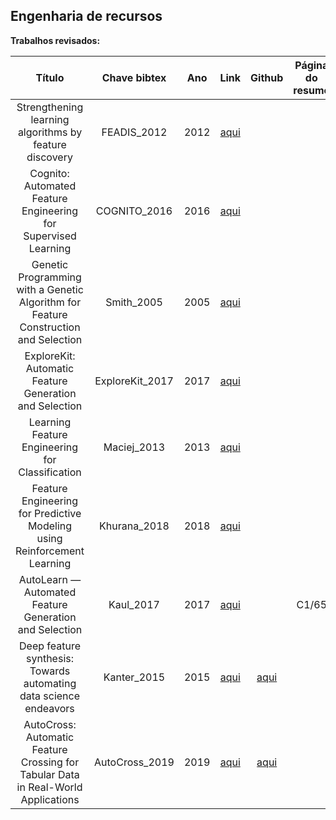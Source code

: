 ## Engenharia de recursos

**Trabalhos revisados:**


| Título | Chave bibtex | Ano | Link | Github | Página do resumo |
|:------:|:-------:|:---:|:----:|:----------------:|:----------------:|
|Strengthening learning algorithms by feature discovery|FEADIS_2012|2012|[aqui](https://www.sciencedirect.com/science/article/pii/S0020025511006244)|||
|Cognito: Automated Feature Engineering for Supervised Learning|COGNITO_2016|2016|[aqui](https://ieeexplore.ieee.org/document/7836821)|||
|Genetic Programming with a Genetic Algorithm for Feature Construction and Selection|Smith_2005|2005|[aqui](https://link.springer.com/article/10.1007/s10710-005-2988-7)|||
|ExploreKit: Automatic Feature Generation and Selection|ExploreKit_2017|2017|[aqui](https://ieeexplore.ieee.org/document/7837936)|||
|Learning Feature Engineering for Classification|Maciej_2013|2013|[aqui](https://www.ijcai.org/proceedings/2017/352)|||
|Feature Engineering for Predictive Modeling using Reinforcement Learning|Khurana_2018|2018|[aqui](https://arxiv.org/abs/1709.07150#:~:text=Feature%20Engineering%20for%20Predictive%20Modeling%20using%20Reinforcement%20Learning,-Udayan%20Khurana%2C%20Horst&text=Feature%20engineering%20is%20a%20crucial,error%20for%20a%20given%20target.)|||
|AutoLearn — Automated Feature Generation and Selection|Kaul_2017|2017|[aqui](https://ieeexplore.ieee.org/document/8215494)||C1/65|
|Deep feature synthesis: Towards automating data science endeavors|Kanter_2015|2015|[aqui](https://ieeexplore.ieee.org/document/7344858)|[aqui](https://github.com/Featuretools/featuretools)||
|AutoCross: Automatic Feature Crossing for Tabular Data in Real-World Applications|AutoCross_2019|2019|[aqui](https://arxiv.org/abs/1904.12857)|[aqui](https://www.4paradigm.com/)||
